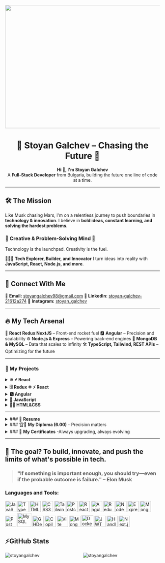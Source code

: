 
<div align="center">

  <img src="https://github.com/user-attachments/assets/04341c23-9ec0-47bb-b769-3bfa077e3feb" width="800" height="400">
</div>
<div align="left">
<h1 align="center">🚀 Stoyan Galchev – Chasing the Future 🚀</h1>

<p align="center">
<strong>Hi 👋, I'm Stoyan Galchev</strong><br>
A <b>Full-Stack Developer</b> from Bulgaria, building the future one line of code at a time.
</p>

---

## 🛠 The Mission
Like Musk chasing Mars, I'm on a relentless journey to push boundaries in **technology & innovation**.
I believe in **bold ideas, constant learning, and solving the hardest problems**.

### 🌱 **Creative & Problem-Solving Mind** 🧠
Technology is the launchpad. Creativity is the fuel.

👨🏻‍💻 **Tech Explorer, Builder, and Innovator**
I turn ideas into reality with **JavaScript, React, Node.js, and more**.

---

## 📡 **Connect With Me**
📧 **Email:** [stoyangalchev98@gmail.com](mailto:stoyangalchev98@gmail.com)
🔗 **LinkedIn:** [stoyan-galchev-21612a274](https://www.linkedin.com/in/stoyan-galchev-21612a274/)
📸 **Instagram:** [stoyan_galchev](https://www.instagram.com/stoyan_galchev)

---

## 🔥 My Tech Arsenal
🚀 **React Redux NextJS** – Front-end rocket fuel
🅰️ **Angular** – Precision and scalability
⚙ **Node.js & Express** – Powering back-end engines
📡 **MongoDB & MySQL** – Data that scales to infinity
🛠 **TypeScript, Tailwind, REST APIs** – Optimizing for the future

---


### 🔑 My Projects
<details><summary><b>⚛ ⚡️ React</b></summary>
   <ul>
   <li><a href="https://fast-and-furious-sigma.vercel.app">Fast and Furious</a></li>
   <li><a href="https://stoyan-galchev.onrender.com/">My-portfolio-app</a></li>
   <li><a href="https://toparborist.com/">Top Arborist</a></li>
     
  </ul>
</details>
        
<details><summary><b>🗄️ Redux ⚛ ⚡️ React </b></summary>
   <ul>
   <li><a href="https://calculator-zeta-ten-24.vercel.app/">Calculator</a></li>
   <li><a href="https://pizzashop-one.vercel.app/">Pizza Shop</a></li>
  </ul>
</details>
              
<details><summary><b>🅰️  Angular</b></summary>
   <ul>
   <li><a href="https://webflix-9znqh0fxb-stoyans-projects-1eda22f1.vercel.app/home">Webflix</a></li>
  </ul>
</details>

<details><summary><b>👾  JavaScript</b></summary>
    
   <ul >
   <li><a href="https://wildlife-tan.vercel.app/">Wildlife</a></li>
   <li><a href="https://stoyangalchev.github.io/Car-Parts/">Car Parts</a></li>
   <li><a href="https://stoyangalchev.github.io/Fitness-Class/">Fitness Class</a></li>
   <li><a href="https://stoyangalchev.github.io/Slider/">Slider</a></li>
   <li><a href="https://stoyangalchev.github.io/Simple-Timer/">Timer</a></li>
   <li><a href="https://stoyangalchev.github.io/Aim-Game/">Aim Game</a></li>
   <li><a href="https://stoyangalchev.github.io/To-Do-List/">To Do List</a></li>
   <li><a href="https://stoyangalchev.github.io/Gallery-Of-Cards/">Gallery Of Cards</a></li>
  </ul>
</details>

<details><summary><b>👨‍🚀  HTML&CSS </b></summary>
   <ul>
    <li><a href="https://stoyangalchev.github.io/Travellia/">Travellia</a></li>
  </ul>
</details>
<hr>

<details>><summary href="https://github.com/user-attachments/files/19023262/Resume.pdf">### 📃 <b>Resume</b></summary></details>
  
<details><summary>### 🏆📝 <b>My Diploma (6.00)</b> - Precision matters </summary>
<ul>
  <li> <a href="https://drive.google.com/file/d/19BZu9UplROsZvafI5c2mTjobZRj3R1Ur/view?usp=drive_link">Full Image</a></li>
  <li> <a href="https://drive.google.com/file/d/1sJerK--8gqH5YUpKw828Tf0OjcsU_3Wh/view?usp=sharing">Short Image</a></li>
</ul>
</details>

<details><summary>### 📝 <b>My Certificates</b> -Always upgrading, always evolving </summary>
   <ul >
  <li><a href="https://github.com/StoyanGalchev/StoyanGalchev/assets/119026878/9ad1ca01-756c-452e-8f81-240d73014c2a">Programing Basic</a></li>
  <li><a href="https://github.com/StoyanGalchev/StoyanGalchev/assets/119026878/9d89477a-7bbe-4439-a6d8-2e3452ab4611">Programing Fundamentals</></li>
  <li><a href="https://github.com/StoyanGalchev/StoyanGalchev/assets/119026878/45be93ab-8198-46f6-9b64-c46523ad56d9">JS Advanced</a></li>
  <li><a href="https://github.com/StoyanGalchev/StoyanGalchev/assets/119026878/c5986f2e-30f6-49ac-8bf1-1e6c94158e61">JS Application</a></li>
  <li><a href="https://github.com/StoyanGalchev/StoyanGalchev/assets/119026878/90caca0d-9eb5-419d-8e98-69de15238a2c">JS Back-End</a></li>
  <li><a href="https://github.com/StoyanGalchev/SoftUni-Software-Engineering/assets/119026878/4e071ee2-ac83-4bf0-a300-00170b5af87f">Angular</a></li>
  <li><a href="https://github.com/user-attachments/assets/7f5dc29d-9ee9-47fd-b0aa-43e79bec1cd1">React</a></li>
  <li><a href="https://github.com/StoyanGalchev/StoyanGalchev/assets/119026878/42af7ec5-e8b6-44de-afa4-6b67fa78d23b">TypeScript</a></li>
  <li><a href= "https://github.com/StoyanGalchev/StoyanGalchev/assets/119026878/eaa22880-b9ba-49b2-a652-8269c51d26bc">HTML CSS</a></li>
  <li><a href="https://github.com/StoyanGalchev/StoyanGalchev/assets/119026878/913725d1-5f16-4d35-a912-2ea05ab89d0c">IT Career Buster</a></li>

</ul>
 </details>
   <hr>
  <h2> 🚀 The goal? To build, innovate, and push the limits of what's possible in tech.</h2>

> <h3> "If something is important enough, you should try—even if the probable outcome is failure." – Elon Musk</h3>
<h3 align="left">Languages and Tools:</h3>
<p align="left"  >

<a href="https://developer.mozilla.org/en-US/docs/Web/JavaScript" target="_blank" rel="noreferrer"><img src="https://raw.githubusercontent.com/danielcranney/readme-generator/main/public/icons/skills/javascript-colored.svg" width="36" height="36" alt="JavaScript" /></a>
<a href="https://www.typescriptlang.org/" target="_blank" rel="noreferrer"><img src="https://raw.githubusercontent.com/danielcranney/readme-generator/main/public/icons/skills/typescript-colored.svg" width="36" height="36" alt="TypeScript" /></a>
<a href="https://developer.mozilla.org/en-US/docs/Glossary/HTML5" target="_blank" rel="noreferrer"><img src="https://raw.githubusercontent.com/danielcranney/readme-generator/main/public/icons/skills/html5-colored.svg" width="36" height="36" alt="HTML5" /></a>
        <a href="https://www.w3.org/TR/CSS/#css" target="_blank" rel="noreferrer"><img src="https://raw.githubusercontent.com/danielcranney/readme-generator/main/public/icons/skills/css3-colored.svg" width="36" height="36" alt="CSS3" /></a>
        <a href="https://tailwindcss.com/" target="_blank" rel="noreferrer"><img src="https://www.svgrepo.com/show/374118/tailwind.svg" width="36" height="36" alt="Tailwind" /></a>
        <a href="https://postcss.org/" target="_blank" rel="noreferrer"><img src="https://www.svgrepo.com/show/354198/postcss.svg" width="36" height="36" alt="Postcss" /></a>
        <a href="https://reactjs.org/" target="_blank" rel="noreferrer"><img src="https://raw.githubusercontent.com/danielcranney/readme-generator/main/public/icons/skills/react-colored.svg" width="36" height="36" alt="React" /></a>
        <a href="https://angular.io/" target="_blank" rel="noreferrer"><img src="https://raw.githubusercontent.com/danielcranney/readme-generator/main/public/icons/skills/angularjs-colored.svg" width="36" height="36" alt="Angular" /></a>
        <a href="https://redux.js.org/" target="_blank" rel="noreferrer"><img src="https://www.svgrepo.com/show/303557/redux-logo.svg" width="36" height="36" alt="Redux" /></a>
        <a href="https://nodejs.org/en/" target="_blank" rel="noreferrer"><img src="https://raw.githubusercontent.com/danielcranney/readme-generator/main/public/icons/skills/nodejs-colored.svg" width="36" height="36" alt="NodeJS" /></a>
        <a href="https://expressjs.com/" target="_blank" rel="noreferrer"><img src="https://encrypted-tbn0.gstatic.com/images?q=tbn:ANd9GcR4u94u1wfOumlFo5J_RA2gwV15UlurUretU3FzX50SuA&s" width="36" height="36" alt="Express" /></a>
        <a href="https://www.mongodb.com/" target="_blank" rel="noreferrer"><img src="https://raw.githubusercontent.com/danielcranney/readme-generator/main/public/icons/skills/mongodb-colored.svg" width="36" height="36" alt="MongoDB" /></a>
        <a href="https://www.postman.com/" target="_blank" rel="noreferrer"><img src="https://cdn.iconscout.com/icon/free/png-256/free-postman-3521648-2945092.png" width="36" height="36" alt="Postman" /></a>
        <a href="https://www.mysql.com/" target="_blank" rel="noreferrer"><img src="https://www.svgrepo.com/show/303251/mysql-logo.svg" width="45" height="45" alt="MySQL" /></a>
        <a href="https://github.com/apps/desktop" target="_blank" rel="noreferrer"><img src="https://upload.wikimedia.org/wikipedia/commons/thumb/a/ae/Github-desktop-logo-symbol.svg/1200px-Github-desktop-logo-symbol.svg.png" width="36" height="36" alt="GHDesctop" 
        /></a>
        <a href="https://git-scm.com/" target="_blank" rel="noreferrer"><img src="https://www.svgrepo.com/show/303548/git-icon-logo.svg" width="36" height="36"  alt="Copilot" /></a>
        <a href="https://vitejs.dev/" target="_blank" rel="noreferrer"><img src="https://raw.githubusercontent.com/danielcranney/readme-generator/main/public/icons/skills/vite-colored.svg" width="36" height="36" alt="Vite" /></a>
        <a href="https://mongoosejs.com/" target="_blank" rel="noreferrer"><img src="https://avatars.githubusercontent.com/u/7552965?s=280&v=4" width="36" height="36" alt="MongooseJS" /></a>
        <a href="https://hub.docker.com/"><img src="https://img.icons8.com/color/96/000000/docker.png" width="38" height="38" alt="Docker"/></a>
        <a href="https://jwt.io/"><img src="https://jwt.io/img/pic_logo.svg" width="36" height="36" alt="JWT"/></a>
        <a href="https://handlebarsjs.com/"><img src="https://www.svgrepo.com/show/373653/handlebars.svg" width="36" height="36" alt="Handlebars"/></a>
        <a href="https://nextjs.org/"><img src="https://files.raycast.com/48xofmdo0666jyije8lzc2i9pd9b" width="36" height="36" alt="Next.js"/></a>



     
</p>

## ⚡GitHub Stats
  <p><img align="left" src="https://github-readme-stats.vercel.app/api/top-langs?username=stoyangalchev&show_icons=true&locale=en&layout=compact&theme=github_dark&hide_border=true" alt="stoyangalchev" /></p>

<p align="center"> <img src="https://github-readme-stats.vercel.app/api?username=stoyangalchev&show_icons=true&theme=midnight-purple" alt="stoyangalchev" />


</div>

